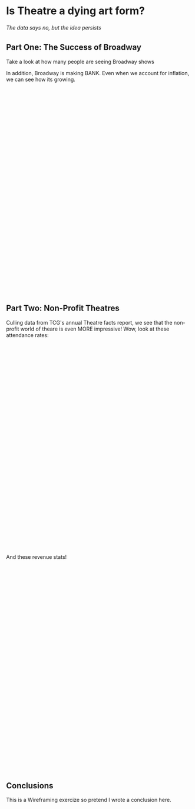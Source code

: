 # Is Theatre a dying art form? 
###### The data says no, but the idea persists 

## Part One: The Success of Broadway

Take a look at how many people are seeing Broadway shows
<script type='text/javascript' src='https://prod-useast-a.online.tableau.com/javascripts/api/viz_v1.js'></script><object class='tableauViz' width='960' height='555' style='display:none;'><param name='host_url' value='https%3A%2F%2Fprod-useast-a.online.tableau.com%2F' /> <param name='embed_code_version' value='3' /> <param name='site_root' value='&#47;t&#47;jacelynszkrybalo' /><param name='name' value='FinalProjWireframesv2&#47;Attendance' /><param name='tabs' value='no' /><param name='toolbar' value='yes' /><param name='showAppBanner' value='false' /></object></div>

In addition, Broadway is making BANK. Even when we account for inflation, we can see how its growing.
<script type='text/javascript' src='https://prod-useast-a.online.tableau.com/javascripts/api/viz_v1.js'></script><div class='tableauPlaceholder' style='width: 1280px; height: 555px;'><object class='tableauViz' width='1280' height='555' style='display:none;'><param name='host_url' value='https%3A%2F%2Fprod-useast-a.online.tableau.com%2F' /> <param name='embed_code_version' value='3' /> <param name='site_root' value='&#47;t&#47;jacelynszkrybalo' /><param name='name' value='FinalProjWireframesv2&#47;GrosseswInflation' /><param name='tabs' value='no' /><param name='toolbar' value='yes' /><param name='showAppBanner' value='false' /></object></div>

## Part Two: Non-Profit Theatres
Culling data from TCG's annual Theatre facts report, we see that the non-profit world of theare is even MORE impressive! 
Wow, look at these attendance rates:
<script type='text/javascript' src='https://prod-useast-a.online.tableau.com/javascripts/api/viz_v1.js'></script><div class='tableauPlaceholder' style='width: 1280px; height: 555px;'><object class='tableauViz' width='1280' height='555' style='display:none;'><param name='host_url' value='https%3A%2F%2Fprod-useast-a.online.tableau.com%2F' /> <param name='embed_code_version' value='3' /> <param name='site_root' value='&#47;t&#47;jacelynszkrybalo' /><param name='name' value='FinalProjWireframesv2&#47;NonProfitAttendance' /><param name='tabs' value='no' /><param name='toolbar' value='yes' /><param name='showAppBanner' value='false' /></object></div>

And these revenue stats!
<script type='text/javascript' src='https://prod-useast-a.online.tableau.com/javascripts/api/viz_v1.js'></script><div class='tableauPlaceholder' style='width: 1280px; height: 555px;'><object class='tableauViz' width='1280' height='555' style='display:none;'><param name='host_url' value='https%3A%2F%2Fprod-useast-a.online.tableau.com%2F' /> <param name='embed_code_version' value='3' /> <param name='site_root' value='&#47;t&#47;jacelynszkrybalo' /><param name='name' value='FinalProjWireframesv2&#47;NonProfitRevenue' /><param name='tabs' value='no' /><param name='toolbar' value='yes' /><param name='showAppBanner' value='false' /></object></div>

## Conclusions
This is a Wireframing exercize so pretend I wrote a conclusion here. 
